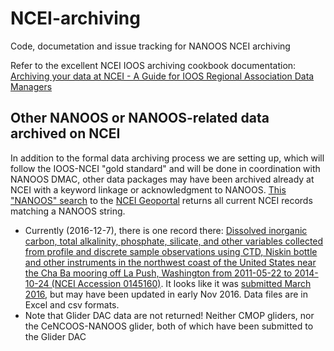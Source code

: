 # NCEI-archiving
Code, documetation and issue tracking for NANOOS NCEI archiving

Refer to the excellent NCEI IOOS archiving cookbook documentation: [Archiving your data at NCEI - A Guide for IOOS Regional Association Data Managers](https://sites.google.com/a/noaa.gov/ncei-ioos-archive/cookbook/data-integrity)


## Other NANOOS or NANOOS-related data archived on NCEI

In addition to the formal data archiving process we are setting up, which will follow the IOOS-NCEI "gold standard" and will be done in coordination with NANOOS DMAC, other data packages may have been archived already at NCEI with a keyword linkage or acknowledgment to NANOOS. [This "NANOOS" search](http://data.nodc.noaa.gov/geoportal/rest/find/document?searchText=%22NANOOS%22&start=1&max=250&contentOption=intersecting&f=searchPage) to the [NCEI Geoportal](http://data.nodc.noaa.gov/geoportal/) returns all current NCEI records matching a NANOOS string.
- Currently (2016-12-7), there is one record there: [Dissolved inorganic carbon, total alkalinity, phosphate, silicate, and other variables collected from profile and discrete sample observations using CTD, Niskin bottle and other instruments in the northwest coast of the United States near the Cha Ba mooring off La Push, Washington from 2011-05-22 to 2014-10-24 (NCEI Accession 0145160)](http://data.nodc.noaa.gov/cgi-bin/iso?id=gov.noaa.nodc:0145160). It looks like it was [submitted March 2016](ftp://ftp.nodc.noaa.gov/nodc/archive/arc0099/0145160/1.1/about/0-email.txt), but may have been updated in early Nov 2016. Data files are in Excel and csv formats.
- Note that Glider DAC data are not returned! Neither CMOP gliders, nor the CeNCOOS-NANOOS glider, both of which have been submitted to the Glider DAC
